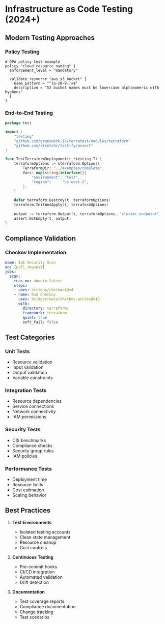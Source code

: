 # Infrastructure as Code Testing (2024+)

## Modern Testing Approaches

### Policy Testing
```hcl
# OPA policy test example
policy "cloud_resource_naming" {
  enforcement_level = "mandatory"
  
  validate_resource "aws_s3_bucket" {
    name_pattern = "^[a-z0-9-]+$"
    description = "S3 bucket names must be lowercase alphanumeric with hyphens"
  }
}
```

### End-to-End Testing
```go
package test

import (
    "testing"
    "github.com/gruntwork-io/terratest/modules/terraform"
    "github.com/stretchr/testify/assert"
)

func TestTerraformDeployment(t *testing.T) {
    terraformOptions := &terraform.Options{
        TerraformDir: "../examples/complete",
        Vars: map[string]interface{}{
            "environment": "test",
            "region":     "us-west-2",
        },
    }
    
    defer terraform.Destroy(t, terraformOptions)
    terraform.InitAndApply(t, terraformOptions)
    
    output := terraform.Output(t, terraformOptions, "cluster_endpoint")
    assert.NotEmpty(t, output)
}
```

## Compliance Validation

### Checkov Implementation
```yaml
name: IaC Security Scan
on: [pull_request]
jobs:
  scan:
    runs-on: ubuntu-latest
    steps:
    - uses: actions/checkout@v4
    - name: Run Checkov
      uses: bridgecrewio/checkov-action@v12
      with:
        directory: terraform/
        framework: terraform
        quiet: true
        soft_fail: false
```

## Test Categories

### Unit Tests
* Resource validation
* Input validation
* Output validation
* Variable constraints

### Integration Tests
* Resource dependencies
* Service connections
* Network connectivity
* IAM permissions

### Security Tests
* CIS benchmarks
* Compliance checks
* Security group rules
* IAM policies

### Performance Tests
* Deployment time
* Resource limits
* Cost estimation
* Scaling behavior

## Best Practices

1. **Test Environments**
   - Isolated testing accounts
   - Clean state management
   - Resource cleanup
   - Cost controls

2. **Continuous Testing**
   - Pre-commit hooks
   - CI/CD integration
   - Automated validation
   - Drift detection

3. **Documentation**
   - Test coverage reports
   - Compliance documentation
   - Change tracking
   - Test scenarios